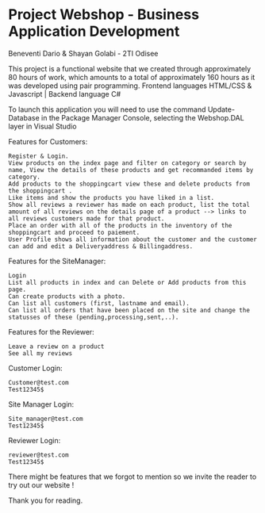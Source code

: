 # Project Webshop - Business Application Development

Beneventi Dario & Shayan Golabi - 2TI Odisee
 
This project is a functional website that we created through approximately 80 hours of work, which amounts to a total of approximately 160 hours as it was developed using pair programming. 
Frontend languages HTML/CSS & Javascript | Backend language C#

To launch this application you will need to use the command Update-Database in the Package Manager Console, selecting the Webshop.DAL layer in Visual Studio

Features for Customers:
	
	Register & Login.
	View products on the index page and filter on category or search by name, View the details of these products and get recommanded items by category.
	Add products to the shoppingcart view these and delete products from the shoppingcart .
	Like items and show the products you have liked in a list.
	Show all reviews a reviewer has made on each product, list the total amount of all reviews on the details page of a product --> links to all reviews customers made for that product.
	Place an order with all of the products in the inventory of the shoppingcart and proceed to paiement.
	User Profile shows all information about the customer and the customer can add and edit a Deliveryaddress & Billingaddress.
	
Features for the SiteManager:

	Login
	List all products in index and can Delete or Add products from this page.
	Can create products with a photo.
	Can list all customers (first, lastname and email).
	Can list all orders that have been placed on the site and change the statusses of these (pending,processing,sent,..).

Features for the Reviewer:
	
	Leave a review on a product	
	See all my reviews


Customer Login:

	Customer@test.com
	Test12345$

Site Manager Login:

	Site_manager@test.com
	Test12345$

Reviewer Login:

	reviewer@test.com
	Test12345$

 There might be features that we forgot to mention so we invite the reader to try out our website !

 Thank you for reading.
